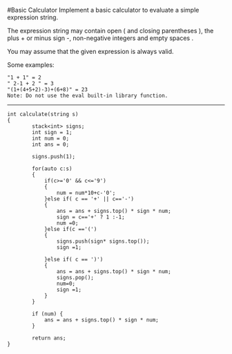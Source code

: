#Basic Calculator
Implement a basic calculator to evaluate a simple expression string.

The expression string may contain open ( and closing parentheses ), the plus + or minus sign -, non-negative integers and empty spaces .

You may assume that the given expression is always valid.

Some examples:
```
"1 + 1" = 2
" 2-1 + 2 " = 3
"(1+(4+5+2)-3)+(6+8)" = 23
Note: Do not use the eval built-in library function.
```

---




```
int calculate(string s)
{
        stack<int> signs; 
        int sign = 1;
        int num = 0;
        int ans = 0;
        
        signs.push(1);
        
        for(auto c:s)
        {
            if(c>='0' && c<='9')
            {
                num = num*10+c-'0';
            }else if( c == '+' || c=='-')
            {
                ans = ans + signs.top() * sign * num;
                sign = c=='+' ? 1 :-1;
                num =0;
            }else if(c =='(')
            {
                signs.push(sign* signs.top());
                sign =1;
                
            }else if( c == ')')
            {
                ans = ans + signs.top() * sign * num;
                signs.pop();
                num=0;
                sign =1;
            }
        }
        
        if (num) {
            ans = ans + signs.top() * sign * num;
        }

        return ans;
}
```